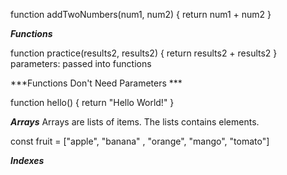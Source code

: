 function addTwoNumbers(num1, num2) {
  return num1 + num2
}

***Functions***

function practice(results2, results2) {
    return results2 + results2
}
parameters: passed into functions 


***Functions Don't Need Parameters ***

function hello() {
  return "Hello World!"
}

***Arrays***
Arrays are lists of items. The lists contains elements.

const fruit = ["apple", "banana"
, "orange", "mango", "tomato"]

***Indexes***

